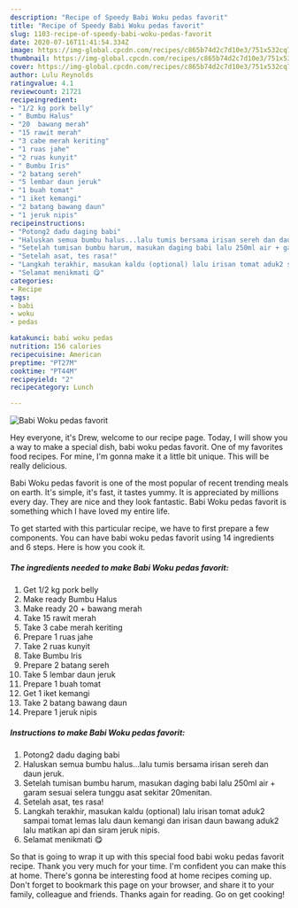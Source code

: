 ```yaml
---
description: "Recipe of Speedy Babi Woku pedas favorit"
title: "Recipe of Speedy Babi Woku pedas favorit"
slug: 1103-recipe-of-speedy-babi-woku-pedas-favorit
date: 2020-07-16T11:41:54.334Z
image: https://img-global.cpcdn.com/recipes/c865b74d2c7d10e3/751x532cq70/babi-woku-pedas-favorit-foto-resep-utama.jpg
thumbnail: https://img-global.cpcdn.com/recipes/c865b74d2c7d10e3/751x532cq70/babi-woku-pedas-favorit-foto-resep-utama.jpg
cover: https://img-global.cpcdn.com/recipes/c865b74d2c7d10e3/751x532cq70/babi-woku-pedas-favorit-foto-resep-utama.jpg
author: Lulu Reynolds
ratingvalue: 4.1
reviewcount: 21721
recipeingredient:
- "1/2 kg pork belly"
- " Bumbu Halus"
- "20  bawang merah"
- "15 rawit merah"
- "3 cabe merah keriting"
- "1 ruas jahe"
- "2 ruas kunyit"
- " Bumbu Iris"
- "2 batang sereh"
- "5 lembar daun jeruk"
- "1 buah tomat"
- "1 iket kemangi"
- "2 batang bawang daun"
- "1 jeruk nipis"
recipeinstructions:
- "Potong2 dadu daging babi"
- "Haluskan semua bumbu halus...lalu tumis bersama irisan sereh dan daun jeruk."
- "Setelah tumisan bumbu harum, masukan daging babi lalu 250ml air + garam sesuai selera tunggu asat sekitar 20menitan."
- "Setelah asat, tes rasa!"
- "Langkah terakhir, masukan kaldu (optional) lalu irisan tomat aduk2 sampai tomat lemas lalu daun kemangi dan irisan daun bawang aduk2 lalu matikan api dan siram jeruk nipis."
- "Selamat menikmati 😋"
categories:
- Recipe
tags:
- babi
- woku
- pedas

katakunci: babi woku pedas 
nutrition: 156 calories
recipecuisine: American
preptime: "PT27M"
cooktime: "PT44M"
recipeyield: "2"
recipecategory: Lunch

---
```



![Babi Woku pedas favorit](https://img-global.cpcdn.com/recipes/c865b74d2c7d10e3/751x532cq70/babi-woku-pedas-favorit-foto-resep-utama.jpg)

Hey everyone, it's Drew, welcome to our recipe page. Today, I will show you a way to make a special dish, babi woku pedas favorit. One of my favorites food recipes. For mine, I'm gonna make it a little bit unique. This will be really delicious.

Babi Woku pedas favorit is one of the most popular of recent trending meals on earth. It's simple, it's fast, it tastes yummy. It is appreciated by millions every day. They are nice and they look fantastic. Babi Woku pedas favorit is something which I have loved my entire life.




To get started with this particular recipe, we have to first prepare a few components. You can have babi woku pedas favorit using 14 ingredients and 6 steps. Here is how you cook it.

<!--inarticleads1-->

##### The ingredients needed to make Babi Woku pedas favorit:

1. Get 1/2 kg pork belly
1. Make ready  Bumbu Halus
1. Make ready 20 + bawang merah
1. Take 15 rawit merah
1. Take 3 cabe merah keriting
1. Prepare 1 ruas jahe
1. Take 2 ruas kunyit
1. Take  Bumbu Iris
1. Prepare 2 batang sereh
1. Take 5 lembar daun jeruk
1. Prepare 1 buah tomat
1. Get 1 iket kemangi
1. Take 2 batang bawang daun
1. Prepare 1 jeruk nipis




<!--inarticleads2-->

##### Instructions to make Babi Woku pedas favorit:

1. Potong2 dadu daging babi
1. Haluskan semua bumbu halus...lalu tumis bersama irisan sereh dan daun jeruk.
1. Setelah tumisan bumbu harum, masukan daging babi lalu 250ml air + garam sesuai selera tunggu asat sekitar 20menitan.
1. Setelah asat, tes rasa!
1. Langkah terakhir, masukan kaldu (optional) lalu irisan tomat aduk2 sampai tomat lemas lalu daun kemangi dan irisan daun bawang aduk2 lalu matikan api dan siram jeruk nipis.
1. Selamat menikmati 😋




So that is going to wrap it up with this special food babi woku pedas favorit recipe. Thank you very much for your time. I'm confident you can make this at home. There's gonna be interesting food at home recipes coming up. Don't forget to bookmark this page on your browser, and share it to your family, colleague and friends. Thanks again for reading. Go on get cooking!
